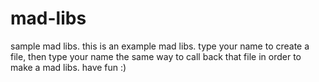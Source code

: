 # mad-libs
sample mad libs.
 this is an example mad libs.
 type your name to create a file, then type your name the same way to call back that file in order to make a mad libs.
 have fun :)
